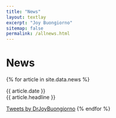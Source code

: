 ```yaml
---
title: "News"
layout: textlay
excerpt: "Joy Buongiorno"
sitemap: false
permalink: /allnews.html
---
```


# News

{% for article in site.data.news %}
  <p>{{ article.date }} <br>
      {{ article.headline }}
  </p>
  <a class="twitter-timeline" href="https://twitter.com/DrJoyBuongiorno?ref_src=twsrc%5Etfw">Tweets by DrJoyBuongiorno</a> <script async src="https://platform.twitter.com/widgets.js" charset="utf-8"></script>
{% endfor %}

